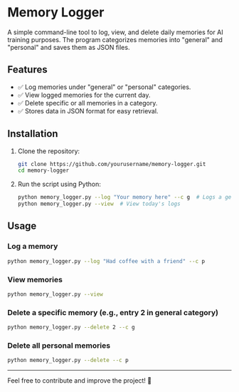 # Memory Logger 

A simple command-line tool to log, view, and delete daily memories for AI training purposes. The program categorizes memories into "general" and "personal" and saves them as JSON files.

## Features

- ✅ Log memories under "general" or "personal" categories.
- ✅ View logged memories for the current day.
- ✅ Delete specific or all memories in a category.
- ✅ Stores data in JSON format for easy retrieval.

## Installation

1. Clone the repository:
   ```bash
   git clone https://github.com/yourusername/memory-logger.git
   cd memory-logger
   ```
2. Run the script using Python:
   ```bash
   python memory_logger.py --log "Your memory here" --c g  # Logs a general memory
   python memory_logger.py --view  # View today's logs
   ```

## Usage

### Log a memory
```bash
python memory_logger.py --log "Had coffee with a friend" --c p
```

### View memories
```bash
python memory_logger.py --view
```

### Delete a specific memory (e.g., entry 2 in general category)
```bash
python memory_logger.py --delete 2 --c g
```

### Delete all personal memories
```bash
python memory_logger.py --delete --c p
```

---

Feel free to contribute and improve the project! 🚀

